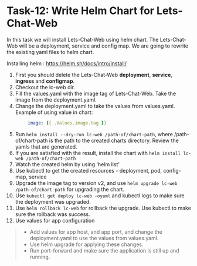 # Task-12: Write Helm Chart for Lets-Chat-Web

In this task we will install Lets-Chat-Web using helm chart.
The Lets-Chat-Web will be a deployment, service and config map.
We are going to rewrite the existing yaml files to helm chart.  


Installing helm : https://helm.sh/docs/intro/install/

1. First you should delete the Lets-Chat-Web **deployment**, **service**, **ingress** and **configmap**.
2. Checkout the lc-web dir. 
3. Fill the values.yaml with the image tag of Lets-Chat-Web. Take the image from the deployment.yaml.
4. Change the deployment.yaml to take the values from values.yaml. Example of using value in chart: 
```yaml
        image: {{ .Values.image.tag }}
```
5. Run `helm install --dry-run lc-web /path-of/chart-path`, where /path-of/chart-path is the path to the created charts directory. Review the yamls that are generated.
6. If you are satisfied with the result, install the chart with `helm install lc-web /path-of/chart-path`
7. Watch the created helm by using 'helm list'
8. Use kubectl to get the created resources - deployment, pod, config-map, service
9. Upgrade the image tag to version v2, and use `helm upgrade lc-web /path-of/chart-path` for upgrading the chart.
10. Use `kubectl get deploy lc-web -oyaml` and kubectl logs to make sure the deployment was upgraded.
11. Use `helm rollback lc-web` for rollback the upgrade. Use kubectl to make sure the rollback was success.
12. Use values for app configuration
  > * Add values for app host, and app port, and change the deployment.yaml to use the values from values.yaml.
  > * Use helm upgrade for applying these changes.
  > * Run port-forward and make sure the application is still up and running.


 
